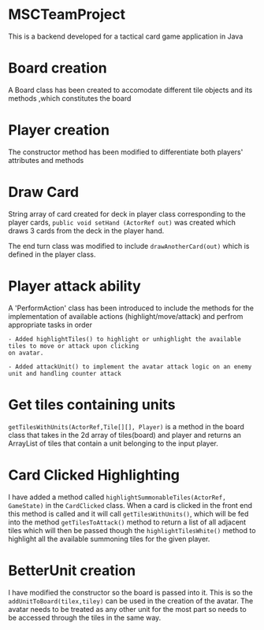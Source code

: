 # MSCTeamProject

This is a backend developed for a tactical card game application in Java 

# Board creation

A Board class has been created to accomodate different tile objects and its methods ,which constitutes the board

# Player creation

The constructor method has been modified to differentiate both players' attributes and methods


# Draw Card

String array of card created for deck in player class corresponding to the player cards, `public void setHand
(ActorRef out)` was created which draws 3 cards from the deck in the player hand.

The end turn class was modified to include `drawAnotherCard(out)` which is defined in the player class.


# Player attack ability


A 'PerformAction' class has been introduced to include the methods for the implementation of available
actions (highlight/move/attack) and perfrom appropriate tasks in order
	
	- Added highlightTiles() to highlight or unhighlight the available tiles to move or attack upon clicking
	on avatar.
	
	- Added attackUnit() to implement the avatar attack logic on an enemy unit and handling counter attack

# Get tiles containing units

`getTilesWithUnits(ActorRef,Tile[][], Player)` is a method in the board class that takes in the 2d array of 
tiles(board) and player and returns an ArrayList of tiles that contain a unit belonging to the input player.

# Card Clicked Highlighting

I have added a method called `highlightSummonableTiles(ActorRef, GameState)` in the `CardClicked` class. When a card
is clicked in the front end this method is called and it will call `getTilesWithUnits()`, which will be fed into the method
`getTilesToAttack()` method to return a list of all adjacent tiles which will then be passed though the `highlightTilesWhite()`
method to highlight all the available summoning tiles for the given player.

# BetterUnit creation

I have modified the constructor so the board is passed into it. This is so the `addUnitToBoard(tilex,tiley)` can be used in the
creation of the avatar. The avatar needs to be treated as any other unit for the most part so needs to be accessed 
through the tiles in the same way.